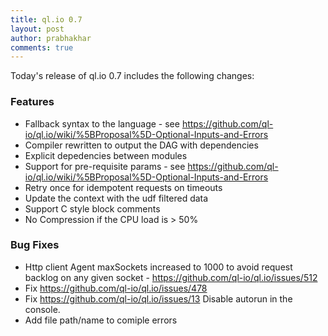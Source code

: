 ```yaml
---
title: ql.io 0.7
layout: post
author: prabhakhar
comments: true
---
```


Today's release of ql.io 0.7 includes the following changes:

### Features

* Fallback syntax to the language - see https://github.com/ql-io/ql.io/wiki/%5BProposal%5D-Optional-Inputs-and-Errors
* Compiler rewritten to output the DAG with dependencies
* Explicit depedencies between modules
* Support for pre-requisite params - see https://github.com/ql-io/ql.io/wiki/%5BProposal%5D-Optional-Inputs-and-Errors
* Retry once for idempotent requests on timeouts
* Update the context with the udf filtered data
* Support C style block comments
* No Compression if the CPU load is > 50%

### Bug Fixes

* Http client Agent maxSockets increased to 1000 to avoid request backlog on any given socket -  https://github.com/ql-io/ql.io/issues/512
* Fix https://github.com/ql-io/ql.io/issues/478
* Fix https://github.com/ql-io/ql.io/issues/13 Disable autorun in the console.
* Add file path/name to comiple errors

